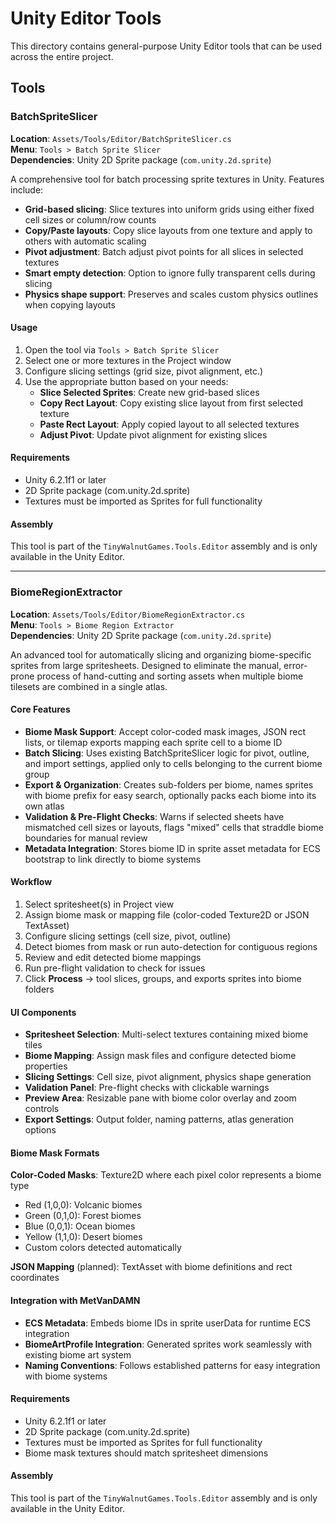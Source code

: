 # Unity Editor Tools

This directory contains general-purpose Unity Editor tools that can be used across the entire project.

## Tools

### BatchSpriteSlicer

**Location**: `Assets/Tools/Editor/BatchSpriteSlicer.cs`  
**Menu**: `Tools > Batch Sprite Slicer`  
**Dependencies**: Unity 2D Sprite package (`com.unity.2d.sprite`)

A comprehensive tool for batch processing sprite textures in Unity. Features include:

- **Grid-based slicing**: Slice textures into uniform grids using either fixed cell sizes or column/row counts
- **Copy/Paste layouts**: Copy slice layouts from one texture and apply to others with automatic scaling
- **Pivot adjustment**: Batch adjust pivot points for all slices in selected textures  
- **Smart empty detection**: Option to ignore fully transparent cells during slicing
- **Physics shape support**: Preserves and scales custom physics outlines when copying layouts

#### Usage

1. Open the tool via `Tools > Batch Sprite Slicer`
2. Select one or more textures in the Project window
3. Configure slicing settings (grid size, pivot alignment, etc.)
4. Use the appropriate button based on your needs:
   - **Slice Selected Sprites**: Create new grid-based slices
   - **Copy Rect Layout**: Copy existing slice layout from first selected texture
   - **Paste Rect Layout**: Apply copied layout to all selected textures
   - **Adjust Pivot**: Update pivot alignment for existing slices

#### Requirements

- Unity 6.2.1f1 or later
- 2D Sprite package (com.unity.2d.sprite)
- Textures must be imported as Sprites for full functionality

#### Assembly

This tool is part of the `TinyWalnutGames.Tools.Editor` assembly and is only available in the Unity Editor.

---

### BiomeRegionExtractor

**Location**: `Assets/Tools/Editor/BiomeRegionExtractor.cs`  
**Menu**: `Tools > Biome Region Extractor`  
**Dependencies**: Unity 2D Sprite package (`com.unity.2d.sprite`)

An advanced tool for automatically slicing and organizing biome-specific sprites from large spritesheets. Designed to eliminate the manual, error-prone process of hand-cutting and sorting assets when multiple biome tilesets are combined in a single atlas.

#### Core Features

- **Biome Mask Support**: Accept color-coded mask images, JSON rect lists, or tilemap exports mapping each sprite cell to a biome ID
- **Batch Slicing**: Uses existing BatchSpriteSlicer logic for pivot, outline, and import settings, applied only to cells belonging to the current biome group
- **Export & Organization**: Creates sub-folders per biome, names sprites with biome prefix for easy search, optionally packs each biome into its own atlas
- **Validation & Pre-Flight Checks**: Warns if selected sheets have mismatched cell sizes or layouts, flags "mixed" cells that straddle biome boundaries for manual review
- **Metadata Integration**: Stores biome ID in sprite asset metadata for ECS bootstrap to link directly to biome systems

#### Workflow

1. Select spritesheet(s) in Project view
2. Assign biome mask or mapping file (color-coded Texture2D or JSON TextAsset)
3. Configure slicing settings (cell size, pivot, outline)
4. Detect biomes from mask or run auto-detection for contiguous regions
5. Review and edit detected biome mappings
6. Run pre-flight validation to check for issues
7. Click **Process** → tool slices, groups, and exports sprites into biome folders

#### UI Components

- **Spritesheet Selection**: Multi-select textures containing mixed biome tiles
- **Biome Mapping**: Assign mask files and configure detected biome properties
- **Slicing Settings**: Cell size, pivot alignment, physics shape generation
- **Validation Panel**: Pre-flight checks with clickable warnings
- **Preview Area**: Resizable pane with biome color overlay and zoom controls
- **Export Settings**: Output folder, naming patterns, atlas generation options

#### Biome Mask Formats

**Color-Coded Masks**: Texture2D where each pixel color represents a biome type
- Red (1,0,0): Volcanic biomes
- Green (0,1,0): Forest biomes  
- Blue (0,0,1): Ocean biomes
- Yellow (1,1,0): Desert biomes
- Custom colors detected automatically

**JSON Mapping** (planned): TextAsset with biome definitions and rect coordinates

#### Integration with MetVanDAMN

- **ECS Metadata**: Embeds biome IDs in sprite userData for runtime ECS integration
- **BiomeArtProfile Integration**: Generated sprites work seamlessly with existing biome art system
- **Naming Conventions**: Follows established patterns for easy integration with biome systems

#### Requirements

- Unity 6.2.1f1 or later
- 2D Sprite package (com.unity.2d.sprite)
- Textures must be imported as Sprites for full functionality
- Biome mask textures should match spritesheet dimensions

#### Assembly

This tool is part of the `TinyWalnutGames.Tools.Editor` assembly and is only available in the Unity Editor.
